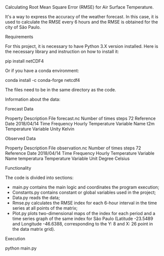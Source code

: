Calculating Root Mean Square Error (RMSE) for Air Surface Temperature. 

It's a way to express the accuracy of the weather forecast. In this case, it is used to calculate the RMSE every 6 hours and the RMSE is obtained for the city of São Paulo.

Requirements

For this project, it is necessary to have Python 3.X version installed. Here is the necessary library and instruction on how to install it:

pip install netCDF4

Or if you have a conda environment:

conda install -c conda-forge netcdf4

The files need to be in the same directory as the code.

Information about the data:

Forecast Data

Property	                          Description
File     	                          forecast.nc
Number of times steps	              72
Reference Date   	                  2018/04/14
Time Frequency                        Hourly
Temperature Variable Name             t2m
Temperature Variable Unity       	  Kelvin

Observed Data

Property	                          Description
File     	                          observation.nc
Number of times steps                 72
Reference Date   	                  2018/04/14
Time Frequency                        Hourly
Temperature Variable Name             temperatura
Temperature Variable Unit       	  Degree Celsius

Functionality

The code is divided into sections:

* main.py contains the main logic and coordinates the program execution;
* Constants.py contains constant or global variables used in the project;
* Data.py reads the data;
* Rmse.py calculates the RMSE index for each 6-hour interval in the time series at all points of the matrix;
* Plot.py plots two-dimensional maps of the index for each period and a time series graph of the same index for São Paulo (Latitude -23.5489 and Longitude -46.6388, corresponding to the Y: 8 and X: 26 point in the data matrix grid).

Execution

python main.py